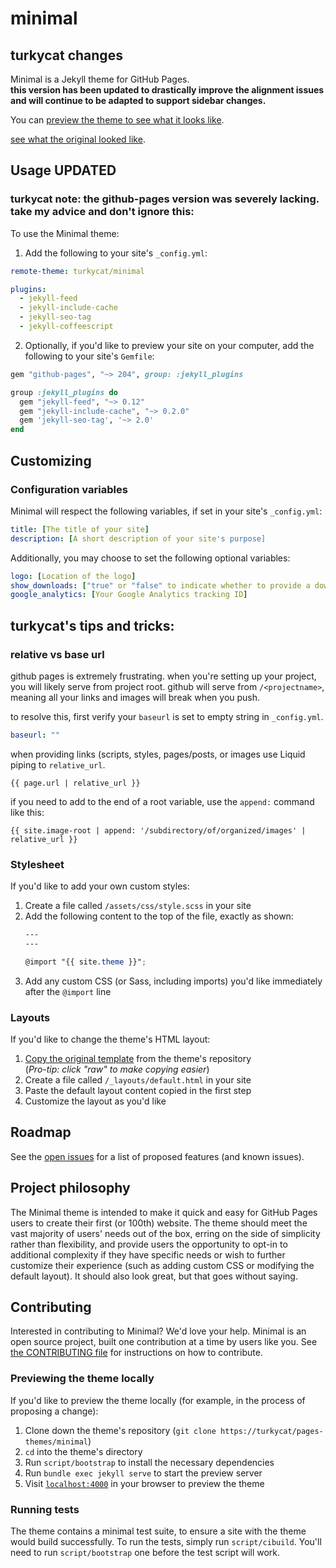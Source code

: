 # minimal

<!-- [![Build Status](https://travis-ci.org/pages-themes/minimal.svg?branch=master)](https://travis-ci.org/pages-themes/minimal) [![Gem Version](https://badge.fury.io/rb/jekyll-theme-minimal.svg)](https://badge.fury.io/rb/jekyll-theme-minimal) -->

## turkycat changes

Minimal is a Jekyll theme for GitHub Pages.  
**this version has been updated to drastically improve the alignment issues and will continue to be adapted to support sidebar changes.**

You can [preview the theme to see what it looks like](http://turkycat.github.io/minimal).  

[see what the original looked like](http://pages-themes.github.io/minimal).

## Usage UPDATED
### turkycat note: the github-pages version was severely lacking. take my advice and don't ignore this:

To use the Minimal theme:

1. Add the following to your site's `_config.yml`:

```yml
remote-theme: turkycat/minimal

plugins:
  - jekyll-feed
  - jekyll-include-cache
  - jekyll-seo-tag
  - jekyll-coffeescript
```

2. Optionally, if you'd like to preview your site on your computer, add the following to your site's `Gemfile`:

```ruby
gem "github-pages", "~> 204", group: :jekyll_plugins

group :jekyll_plugins do
  gem "jekyll-feed", "~> 0.12"
  gem "jekyll-include-cache", "~> 0.2.0"
  gem 'jekyll-seo-tag', '~> 2.0'
end
```

## Customizing

### Configuration variables

Minimal will respect the following variables, if set in your site's `_config.yml`:

```yml
title: [The title of your site]
description: [A short description of your site's purpose]
```

Additionally, you may choose to set the following optional variables:

```yml
logo: [Location of the logo]
show_downloads: ["true" or "false" to indicate whether to provide a download URL]
google_analytics: [Your Google Analytics tracking ID]
```

## turkycat's tips and tricks:

### relative vs base url  

github pages is extremely frustrating. when you're setting up your project, you will likely serve from project root. github will serve from `/<projectname>`, meaning all your links and images will break when you push.

to resolve this, first verify your `baseurl` is set to empty string in `_config.yml`.

```yml
baseurl: ""
```

when providing links (scripts, styles, pages/posts, or images use Liquid piping to `relative_url`.

```liquid
{{ page.url | relative_url }}
```

if you need to add to the end of a root variable, use the `append:` command like this:

```liquid
{{ site.image-root | append: '/subdirectory/of/organized/images' | relative_url }}
```

### Stylesheet

If you'd like to add your own custom styles:

1. Create a file called `/assets/css/style.scss` in your site
2. Add the following content to the top of the file, exactly as shown:
    ```scss
    ---
    ---

    @import "{{ site.theme }}";
    ```
3. Add any custom CSS (or Sass, including imports) you'd like immediately after the `@import` line

### Layouts

If you'd like to change the theme's HTML layout:

1. [Copy the original template](https://github.com/pages-themes/minimal/blob/master/_layouts/default.html) from the theme's repository<br />(*Pro-tip: click "raw" to make copying easier*)
2. Create a file called `/_layouts/default.html` in your site
3. Paste the default layout content copied in the first step
4. Customize the layout as you'd like

## Roadmap

See the [open issues](https://github.com/pages-themes/minimal/issues) for a list of proposed features (and known issues).

## Project philosophy

The Minimal theme is intended to make it quick and easy for GitHub Pages users to create their first (or 100th) website. The theme should meet the vast majority of users' needs out of the box, erring on the side of simplicity rather than flexibility, and provide users the opportunity to opt-in to additional complexity if they have specific needs or wish to further customize their experience (such as adding custom CSS or modifying the default layout). It should also look great, but that goes without saying.

## Contributing

Interested in contributing to Minimal? We'd love your help. Minimal is an open source project, built one contribution at a time by users like you. See [the CONTRIBUTING file](docs/CONTRIBUTING.md) for instructions on how to contribute.

### Previewing the theme locally

If you'd like to preview the theme locally (for example, in the process of proposing a change):

1. Clone down the theme's repository (`git clone https://turkycat/pages-themes/minimal`)
2. `cd` into the theme's directory
3. Run `script/bootstrap` to install the necessary dependencies
4. Run `bundle exec jekyll serve` to start the preview server
5. Visit [`localhost:4000`](http://localhost:4000) in your browser to preview the theme

### Running tests

The theme contains a minimal test suite, to ensure a site with the theme would build successfully. To run the tests, simply run `script/cibuild`. You'll need to run `script/bootstrap` one before the test script will work.
